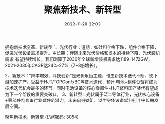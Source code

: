 ﻿---
title: 聚焦新技术、新转型
date: 2022-11-28 22:03
tags:
- 光伏设备
updated: 
---

拥抱新技术变革、新转型
1、光伏行业：短期：如硅料价格下跌，组件价格下降，促进光伏设备需求提升。中长期：伴随未来光伏价格和成本的持续下降，光伏装机需求
有望持续增长。我们测算了2030年全球新增装机需求达1189-1472GW，2021-2030年CAGR达24%-27%（7~8倍增长）。
<!-- more -->
2、新技术：“降本增效、科技创新”是光伏永恒主题，催生新技术迭代不断、使下游加速扩产。受益于HJT/TOPCon/xBC等技术迭代，预计
电池+组件设备将成为技术迭代机会最多的环节。同时电池设备的核心零部件+HJT浆料国产替代有望成为下一个阶段的重要突破口。
3、新转型：光伏属于泛半导体行业，光伏核心设备+零部件均具备行业延伸的潜力，未来向钙钛矿、泛半导体设备延伸打开中长期发展空间。

[聚焦新技术、新转型](https://url12.ctfile.com/f/3948612-735495317-ade9f0?p=3054)
(访问密码: 3054)
